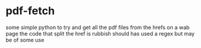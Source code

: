 # pdf-fetch
some simple python to try and get all the pdf files from the hrefs on a wab page
the code that split the href is rubbish should has used a regex but may be of some use
